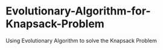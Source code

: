# Evolutionary-Algorithm-for-Knapsack-Problem
Using Evolutionary Algorithm to solve the Knapsack Problem
